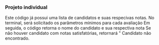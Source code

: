 ### Projeto individual
Este código já possui uma lista de candidatos e suas respecivas notas.
No terminal, será solicitado os parâmetros mínimos para cada avaliação
Em seguida, o código retorna o nome do candidato e sua respectiva nota
Se não houver candidato com notas satisfatórias, retornará " Candidato não encontrado.